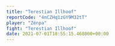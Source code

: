 ```yaml
---
title: "Terestian Illhoof"
reportCode: "4nCZHq1zGY9M32tT"
player: "Zénpa"
fight: "Terestian Illhoof"
date: 2021-07-01T18:55:15.468000+00:00
---
```

